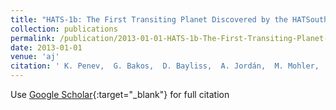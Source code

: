```yaml
---
title: "HATS-1b: The First Transiting Planet Discovered by the HATSouth Survey"
collection: publications
permalink: /publication/2013-01-01-HATS-1b-The-First-Transiting-Planet-Discovered-by-the-HATSouth-Survey
date: 2013-01-01
venue: 'aj'
citation: ' K. Penev,  G. Bakos,  D. Bayliss,  A. Jordán,  M. Mohler,  G. Zhou,  V. Suc,  M. Rabus,  J. Hartman,  L. Mancini,  B. Béky,  Z. Csubry,  L. Buchhave,  T. Henning,  N. Nikolov,  B. Csák,  R. Brahm,  N. Espinoza,  P. Conroy,  R. Noyes,  D. Sasselov,  B. Schmidt,  D. Wright,  C. Tinney,  B. Addison,  J. Lázár,  I. Papp,  P. Sári, &quot;HATS-1b: The First Transiting Planet Discovered by the HATSouth Survey.&quot; aj, 2013.'
---
```

Use [Google Scholar](https://scholar.google.com/scholar?q=HATS+1b:+The+First+Transiting+Planet+Discovered+by+the+HATSouth+Survey){:target="_blank"} for full citation